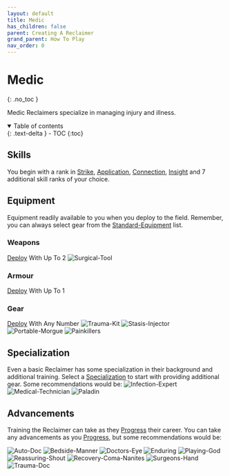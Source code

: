 ```yaml
---
layout: default
title: Medic
has_children: false
parent: Creating A Reclaimer
grand_parent: How To Play
nav_order: 0
---
```

# Medic
{: .no_toc }

Medic Reclaimers specialize in managing injury and illness.

<details open markdown="block">
  <summary>
    Table of contents
  </summary>
  {: .text-delta }
- TOC
{:toc}
</details>

## Skills
You begin with a rank in [Strike](Game/Core/Strength#Strike), [Application](Game/Core/Intelligence#Application), [Connection](Game/Core/Communication#Connection), [Insight](Game/Core/Intelligence#Insight) and 7 additional skill ranks of your choice.

## Equipment
Equipment readily available to you when you deploy to the field. Remember, you can always select gear from the [Standard-Equipment](Game/Standard-Equipment) list.

### Weapons
[Deploy](Game/Deployment) With Up To 2
![Surgical-Tool](Game/Blocks/Surgical-Tool)

### Armour
[Deploy](Game/Deployment) With Up To 1

### Gear
[Deploy](Game/Deployment) With Any Number
![Trauma-Kit](Game/Blocks/Trauma-Kit)
![Stasis-Injector](Game/Blocks/Stasis-Injector)
![Portable-Morgue](Game/Blocks/Portable-Morgue)
![Painkillers](Game/Blocks/Painkillers)

## Specialization
Even a basic Reclaimer has some specialization in their background and additional training. Select a [Specialization](Game/Specialization-List) to start with providing additional gear. Some recommendations would be:
![Infection-Expert](Game/Blocks/Infection-Expert)
![Medical-Technician](Game/Blocks/Medical-Technician)
![Paladin](Game/Blocks/Paladin)

## Advancements
Training the Reclaimer can take as they [Progress](Game/Progress) their career. You can take any advancements as you [Progress](Game/Progress), but some recommendations would be:

![Auto-Doc](Game/Blocks/Auto-Doc)
![Bedside-Manner](Game/Blocks/Bedside-Manner)
![Doctors-Eye](Game/Blocks/Doctors-Eye)
![Enduring](Game/Blocks/Enduring)
![Playing-God](Game/Blocks/Playing-God)
![Reassuring-Shout](Game/Blocks/Reassuring-Shout)
![Recovery-Coma-Nanites](Game/Blocks/Recovery-Coma-Nanites)
![Surgeons-Hand](Game/Blocks/Surgeons-Hand)
![Trauma-Doc](Game/Blocks/Trauma-Doc)